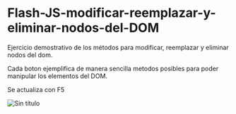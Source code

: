 # Flash-JS-modificar-reemplazar-y-eliminar-nodos-del-DOM
Ejercicio demostrativo de los métodos para modificar, reemplazar y eliminar nodos del dom.

Cada boton ejemplifica de manera sencilla metodos posibles para poder manipular los elementos del DOM.

Se actualiza con F5

![Sin título](https://user-images.githubusercontent.com/113071685/197301837-61030b15-aaaa-4740-a1d6-4bb60796001b.png)


